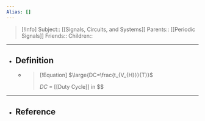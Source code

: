 ```yaml
---
Alias: []
---
```

> [!Info]
> Subject:: [[Signals, Circuits, and Systems]]
> Parents:: [[Periodic Signals]]
> Friends:: 
> Children:: 
---
- ## Definition
	- > [!Equation]
	  > $\large{DC=\frac{t_{V_{H}}}{T}}$
	  > 
	  > $DC$ = [[Duty Cycle]] in $$
---
- ## Reference